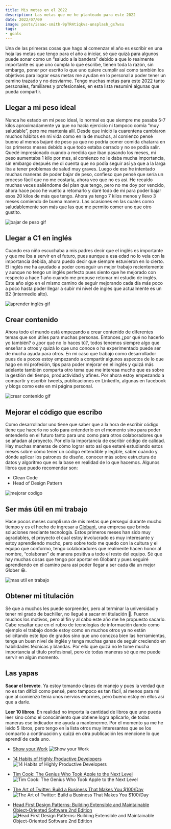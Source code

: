 ```yaml
---
title: Mis metas en el 2022
description: Las metas que me he planteado para este 2022
date: 2022/07/09
image: posts/isaac-smith-9pTR4tiqkvs-unsplash_gs7wsu
tags:
- goals
---
```


Una de las primeras cosas que hago al comenzar el año es escribir en una hoja las metas que tengo para el año a iniciar, sé que quizá para algunos puede sonar como un “saludo a la bandera” debido a que lo realmente importante es que uno cumpla lo que escribe, tienen toda la razón, sin embargo, poner por escrito lo que uno quiere cumplir así como también los objetivos para lograr esas metas me ayudan en lo personal a poder tener un camino trazado y no desviarme. Tengo muchas metas para este 2022 tanto personales, familiares y profesionales, en esta lista resumiré algunas que pueda compartir.

## Llegar a mi peso ideal
Nunca he estado en mi peso ideal, lo normal es que siempre me pasaba 5-7 kilos aproximadamente ya que no hacía ejercicio ni tampoco comía “muy saludable”, pero me mantenía allí. Desde que inició la cuarentena cambiaron muchos hábitos en mi vida como en la de muchos, al comienzo pensé bueno al menos bajaré de peso ya que no podría comer comida chatarra en los primeros meses debido a que todo estaba cerrado y no se podía salir. Quedé impresionado cuando a medida que iban pasando los meses, mi peso aumentaba 1 kilo por mes, al comienzo no le daba mucha importancia, sin embargo después me di cuenta que no podía seguir así ya que a la larga iba a tener problemas de salud muy graves.
Luego de eso he intentado muchas maneras de poder bajar de peso, confieso que pensé que sería un proceso fácil que no me costaría, ahora veo que no es así. He recaído muchas veces saliéndome del plan que tengo, pero no me doy por vencido, ahora hace poco he vuelto a retomarlo y daré todo de mí para poder bajar esos 20 kilos de más que tengo. Ahora ya tengo 7 kilos menos y llevo 3 meses comiendo de buena manera. Las ocasiones en las cuales como saludablemente son más que las que me permito comer uno que otro gustito.

![bajar de peso gif](https://media.giphy.com/media/SUiFkE2LDxrWRYllLt/giphy.gif?cid=ecf05e470qb4qbe219xyf40l95oait6gxvqaxtqfyn68isl1&rid=giphy.gif&ct=g)

## Llegar a C1 en inglés
Cuando era niño escuchaba a mis padres decir que el inglés es importante y que me iba a servir en el futuro, pues aunque a esa edad no lo veía con la importancia debida, ahora puedo decir que siempre estuvieron en lo cierto.
El inglés me ha ayudado a poder conseguir un mejor trabajo recientemente y aunque no tengo un inglés perfecto pues siento que he mejorado con respecto a hace 1 año cuando me propuse retomar mi estudio de inglés.
Este año sigo en el mismo camino de seguir mejorando cada día más poco a poco hasta poder llegar a subir mi nivel de inglés que actualmente es un B2 (intermedio alto).

![aprender inglés gif](https://media.giphy.com/media/fnx5jiZ3k17CeE6x0i/giphy.gif)

## Crear contenido
Ahora todo el mundo está empezando a crear contenido de diferentes temas que son útiles para muchas personas. Entonces ¿por qué no hacerlo yo también? o ¿por qué no lo haces tú?, todos tenemos siempre algo que enseñar a otros y quizá lo que uno conoce o ha experimentado puede ser de mucha ayuda para otros.
En mi caso que trabajo como desarrollador pues de a pocos estoy empezando a compartir algunos aspectos de lo que hago en mi profesión, tips para poder mejorar en el inglés y quizá más adelante también comparta otro tema que me interesa mucho que es sobre la gestión del tiempo, productividad y afines.
Por ahora estoy empezando a compartir y escribir tweets, publicaciones en LinkedIn, algunas en facebook y blogs como este en mi página personal.

![crear contenido gif](https://media.giphy.com/media/Mg6xvNj4XENiCAdEGR/giphy.gif?cid=ecf05e477t7dgszjmpz0ivcnx1lhyw0hod37dqsnvbkcpkgg&rid=giphy.gif&ct=g)

## Mejorar el código que escribo
Como desarrollador uno tiene que saber que a la hora de escribir código tiene que hacerlo no solo para entenderlo en el momento sino para poder entenderlo en el futuro tanto para uno como para otros colaboradores que se añadan al proyecto. Por ello la importancia de escribir código de calidad.
Hay muchas maneras de cómo lograr esto así que estaré estudiando estos meses sobre cómo tener un código entendible y legible, saber cuándo y dónde aplicar los patrones de diseño, conocer más sobre estructura de datos y algoritmo que es la base en realidad de lo que hacemos.
Algunos libros que puedo recomendar son:

* Clean Code
* Head of Design Pattern

![mejorar codigo](https://media.giphy.com/media/HLB0nLA36GCCo6JuB5/giphy.gif?cid=ecf05e47k8upgui93ahq8zlhmv49oqipqnuhcaanxvdb3mas&rid=giphy.gif&ct=g)

## Ser más útil en mi trabajo
Hace pocos meses cumplí una de mis metas que perseguí durante mucho tiempo y es el hecho de ingresar a [Globant](https://www.globant.com), una empresa que brinda soluciones mediante tecnología. Estos primeros meses han sido muy agradables, el proyecto el cual estoy involucrado es muy interesante y estoy aprendiendo mucho, pero sobre todo me quedo con la cultura y el equipo que conformo, tengo colaboradores que realmente hacen honor al nombre, “colaboran” de manera positiva a todo el resto del equipo.
Sé que hay muchas cosas que tengo por aportar en Globant y pues seguiré aprendiendo en el camino para así poder llegar a ser cada día un mejor Glober 😀.

![mas util en trabajo](https://media.giphy.com/media/MALTco7NglIFrVEbK5/giphy.gif?cid=ecf05e474m33hc9kzblrvi6657nr5m78y53msrcvvyjpnkwu&rid=giphy.gif&ct=g)

## Obtener mi titulación
Sé que a muchos les puede sorprender, pero al terminar la universidad y tener mi grado de bachiller, no llegué a sacar mi titulación 🤣. Fueron muchos los motivos, pero al fin y al cabo este año me he propuesto sacarlo.
Cabe resaltar que en el rubro de tecnologías de información dando como ejemplo el trabajo donde estoy como en muchos otros ya no están solicitando este tipo de grados sino que uno conozca bien las herramientas, tenga un buen nivel de inglés y tenga muchas ganas de seguir creciendo en habilidades técnicas y blandas.
Por ello que quizá no le tome mucha importancia al título profesional, pero de todas maneras sé que me puede servir en algún momento.



## Las yapas
**Sacar el brevete**. Ya estoy tomando clases de manejo y pues la verdad que no es tan difícil como pensé, pero tampoco es tan fácil, al menos para mí que al comienzo tenía unos nervios enormes, pero bueno estoy en ellos así que a darle.

**Leer 10 libros**. En realidad no importa la cantidad de libros que uno pueda leer sino cómo el conocimiento que obtiene logra aplicarlo, de todas maneras ese indicador me ayuda a mantenerme. Por el momento ya me he leído 5 libros, pero tengo en la lista otros muy interesantes que se los comparto a continuación y quizá en otra publicación les mencione lo que aprendí de cada uno.

* [Show your Work](https://www.amazon.com/-/es/Austin-Kleon/dp/076117897X)
  ![Show your Work](https://res.cloudinary.com/dy09hqrno/image/upload/v1647572416/51N_Ba1mYOL._SY498_BO1_204_203_200__eglij4.jpg)

* [14 Habits of Highly Productive Developers](https://www.amazon.com/-/es/Zeno-Rocha/dp/1735266531/ref=sr_1_1?crid=2O1B8O6HIAUNK&keywords=14+habits+of+highly+productive+developers&qid=1647572514&sprefix=14+habit%2Caps%2C171&sr=8-1)
  ![14 Habits of Highly Productive Developers](https://res.cloudinary.com/dy09hqrno/image/upload/v1647572561/41xkBxCL26L._SX289_BO1_204_203_200__umgeei.jpg)

* [Tim Cook: The Genius Who Took Apple to the Next Level](https://www.amazon.com/-/es/dp/B07PPV11P9/ref=sr_1_1?__mk_es_US=ÅMÅŽÕÑ&crid=OT2AUKOW56PD&keywords=tim+cook&qid=1647572580&sprefix=tim+cook%2Caps%2C229&sr=8-1)
  ![Tim Cook: The Genius Who Took Apple to the Next Level](https://res.cloudinary.com/dy09hqrno/image/upload/v1647572616/41oZySWgAsL_si8rtl.jpg)

* [The Art of Twitter: Build a Business That Makes You $100/Day](https://lifemathmoney.gumroad.com/l/TwitterGuide)
  ![The Art of Twitter: Build a Business That Makes You $100/Day](https://res.cloudinary.com/dy09hqrno/image/upload/v1647573042/cjpqmf19y4e9xn0x688tu0rm5ps7_b55tbw.jpg)

* [Head First Design Patterns: Building Extensible and Maintainable Object-Oriented Software 2nd Edition](https://www.amazon.com/-/es/Eric-Freeman/dp/149207800X/ref=sr_1_1?keywords=head+first+design+patterns&qid=1647573105&sprefix=head+first+des%2Caps%2C151&sr=8-1)
  ![Head First Design Patterns: Building Extensible and Maintainable Object-Oriented Software 2nd Edition](https://res.cloudinary.com/dy09hqrno/image/upload/v1647573192/51rmlxN57sL._SX258_BO1_204_203_200__o3un7d.jpg)
